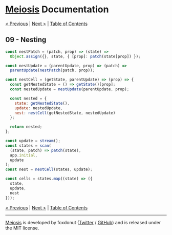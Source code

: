 # [Meiosis](https://meiosis.js.org) Documentation

[< Previous](08-services.html) |
[Next >](10-preventing-re-renders.html) |
[Table of Contents](toc.html)

## 09 - Nesting

```js
const nestPatch = (patch, prop) => (state) =>
  Object.assign({}, state, { [prop]: patch(state[prop]) });

const nestUpdate = (parentUpdate, prop) => (patch) =>
  parentUpdate(nestPatch(patch, prop));

const nestCell = (getState, parentUpdate) => (prop) => {
  const getNestedState = () => getState()[prop];
  const nestedUpdate = nestUpdate(parentUpdate, prop);

  const nested = {
    state: getNestedState(),
    update: nestedUpdate,
    nest: nestCell(getNestedState, nestedUpdate)
  };

  return nested;
};

const update = stream();
const states = scan(
  (state, patch) => patch(state),
  app.initial,
  update
);
const nest = nestCell(states, update);

const cells = states.map((state) => ({
  state,
  update,
  nest
}));
```

[< Previous](08-services.html) |
[Next >](10-preventing-re-renders.html) |
[Table of Contents](toc.html)

-----

[Meiosis](https://meiosis.js.org) is developed by foxdonut ([Twitter](https://twitter.com/foxdonut00) /
[GitHub](https://github.com/foxdonut)) and is released under the MIT license.
